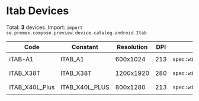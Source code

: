 # Itab Devices

Total: **3** devices. Import: `import se.premex.compose.preview.device.catalog.android.Itab`

| Code | Constant | Resolution | DPI | Compose Spec | Preview Usage |
|------|----------|------------|-----|-------------|---------------|
| iTAB-A1 | ITAB_A1 | 600x1024 | 213 | `spec:width=600px,height=1024px,dpi=213` | `@Preview(device = Itab.ITAB_A1)` |
| ITAB_X38T | ITAB_X38T | 1200x1920 | 280 | `spec:width=1200px,height=1920px,dpi=280` | `@Preview(device = Itab.ITAB_X38T)` |
| ITAB_X40L_Plus | ITAB_X40L_PLUS | 800x1280 | 213 | `spec:width=800px,height=1280px,dpi=213` | `@Preview(device = Itab.ITAB_X40L_PLUS)` |

<!-- Generated automatically. Do not edit manually. -->

